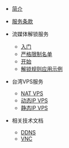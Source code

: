 <!-- markdownlint-disable-next-line first-line-heading -->
* [简介](README.md)
* [服务条款](tos.md)

* 流媒体解锁服务
    * [入门](kaishi.md)
    * [严格限制名单](netflix.md)
    * [开始](principle.md)
    * [解锁规则应用示例](xray.md)

* 台湾VPS服务
    * [NAT VPS](natvps.md)
    * [动态IP VPS](hinetvps.md)
    * [静态IP VPS](cn2vps.md)

* 相关技术文档
    * [DDNS](ddns.md)
    * [VNC](vnc.md)

